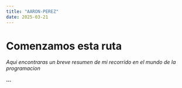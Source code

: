 ```yaml
---
title: "AARON-PEREZ"
date: 2025-03-21
---
```

# Comenzamos esta ruta  
*Aqui encontraras un breve resumen de mi recorrido en el mundo de la programacion*  

**...**
